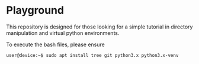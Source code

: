 # Playground

This repository is designed for those looking for a simple tutorial in directory manipulation and virtual python environments.

To execute the bash files, please ensure 

```console
user@device:~$ sudo apt install tree git python3.x python3.x-venv
```